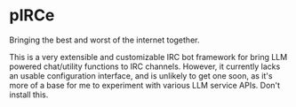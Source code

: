 # pIRCe

Bringing the best and worst of the internet together.

This is a very extensible and customizable IRC bot framework for bring LLM powered chat/utility functions to IRC channels. However, it currently lacks an usable configuration interface, and is unlikely to get one soon, as it's more of a base for me to experiment with various LLM service APIs. Don't install this.
